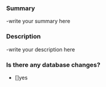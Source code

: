 ### Summary 
  -write your summary here
  
### Description 
  -write your description here
  
### Is there any database changes?
  - []yes 
